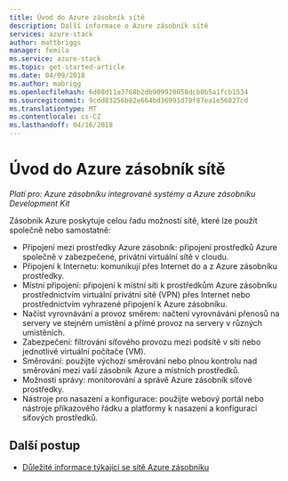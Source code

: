 ```yaml
---
title: Úvod do Azure zásobník sítě
description: Další informace o Azure zásobník sítě
services: azure-stack
author: mattbriggs
manager: femila
ms.service: azure-stack
ms.topic: get-started-article
ms.date: 04/09/2018
ms.author: mabrigg
ms.openlocfilehash: 6d08d11a3768b2db909920058dcb0b5a1fcb1534
ms.sourcegitcommit: 9cdd83256b82e664bd36991d78f87ea1e56827cd
ms.translationtype: MT
ms.contentlocale: cs-CZ
ms.lasthandoff: 04/16/2018
---
```

# <a name="introduction-to-azure-stack-networking"></a>Úvod do Azure zásobník sítě

*Platí pro: Azure zásobníku integrované systémy a Azure zásobníku Development Kit*

Zásobník Azure poskytuje celou řadu možností sítě, které lze použít společně nebo samostatně:
- Připojení mezi prostředky Azure zásobník: připojení prostředků Azure společně v zabezpečené, privátní virtuální sítě v cloudu.
- Připojení k Internetu: komunikují přes Internet do a z Azure zásobníku prostředky.
- Místní připojení: připojení k místní síti k prostředkům Azure zásobníku prostřednictvím virtuální privátní sítě (VPN) přes Internet nebo prostřednictvím vyhrazené připojení k Azure zásobníku.
- Načíst vyrovnávání a provoz směrem: načtení vyrovnávání přenosů na servery ve stejném umístění a přímé provoz na servery v různých umístěních.
- Zabezpečení: filtrování síťového provozu mezi podsítě v síti nebo jednotlivé virtuální počítače (VM).
- Směrování: použijte výchozí směrování nebo plnou kontrolu nad směrování mezi vaší zásobník Azure a místních prostředků.
- Možnosti správy: monitorování a správě Azure zásobník síťové prostředky.
- Nástroje pro nasazení a konfigurace: použijte webový portál nebo nástroje příkazového řádku a platformy k nasazení a konfiguraci síťových prostředků.


## <a name="next-steps"></a>Další postup
* [Důležité informace týkající se sítě Azure zásobníku](azure-stack-network-differences.md)

